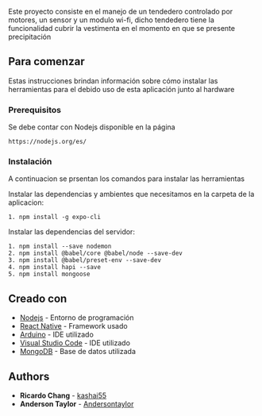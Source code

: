 
Este proyecto consiste en el manejo de un tendedero controlado por motores, un sensor y un modulo wi-fi, dicho tendedero tiene la funcionalidad cubrir la vestimenta en el momento en que se presente precipitación

## Para comenzar

Estas instrucciones brindan información sobre cómo instalar las herramientas para el debido uso de esta aplicación junto al hardware

### Prerequisitos

Se debe contar con Nodejs disponible en la página

```
https://nodejs.org/es/
```

### Instalación

A continuacion se prsentan los comandos para instalar las herramientas

Instalar las dependencias y ambientes que necesitamos en la carpeta de la aplicacion:

```
1. npm install -g expo-cli

```

Instalar las dependencias del servidor:

```
1. npm install --save nodemon
2. npm install @babel/core @babel/node --save-dev
3. npm install @babel/preset-env --save-dev
4. npm install hapi --save
5. npm install mongoose
```

## Creado con

* [Nodejs](https://nodejs.org/es/) - Entorno de programación
* [React Native](https://facebook.github.io/react-native/) - Framework usado
* [Arduino](https://www.arduino.cc/) - IDE utilizado
* [Visual Studio Code](https://code.visualstudio.com/) - IDE utilizado
* [MongoDB](https://www.mongodb.com/) - Base de datos utilizada




## Authors

* **Ricardo Chang** - [kashai55](https://github.com/kashai55)
* **Anderson Taylor** - [Andersontaylor](https://github.com/Andertaylor)
